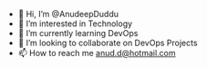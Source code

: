 - 👋 Hi, I’m @AnudeepDuddu
- 👀 I’m interested in Technology
- 🌱 I’m currently learning DevOps
- 💞️ I’m looking to collaborate on DevOps Projects
- 📫 How to reach me anud.d@hotmail.com

<!---
AnudeepDuddu/AnudeepDuddu is a ✨ special ✨ repository because its `README.md` (this file) appears on your GitHub profile.
You can click the Preview link to take a look at your changes.
--->
